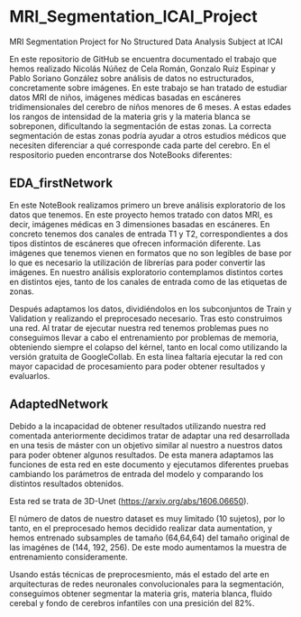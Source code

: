 # MRI_Segmentation_ICAI_Project
MRI Segmentation Project for No Structured Data Analysis Subject at ICAI


En este repositorio de GitHub se encuentra documentado el trabajo que hemos realizado Nicolás Núñez de Cela Román, Gonzalo Ruiz Espinar y Pablo Soriano González sobre análisis de datos no estructurados, concretamente sobre imágenes. En este trabajo se han tratado de estudiar datos MRI de niños, imágenes médicas basadas en escáneres tridimensionales del cerebro de niños menores de 6 meses. A estas edades los rangos de intensidad de la materia gris y la materia blanca se sobreponen, dificultando  la segmentación de estas zonas. La correcta segmentación de estas zonas podría ayudar a otros estudios médicos que necesiten diferenciar a qué corresponde cada parte del cerebro.
En el respositorio pueden encontrarse dos NoteBooks diferentes:

## EDA_firstNetwork

En este NoteBook realizamos primero un breve análisis exploratorio de los datos que tenemos. En este proyecto hemos tratado con datos MRI, es decir, imágenes médicas en 3 dimensiones basadas en escáneres. En concreto tenemos dos canales de entrada T1 y T2, correspondientes a dos tipos distintos de escáneres que ofrecen información diferente. Las imágenes que tenemos vienen en formatos que no son legibles de base por lo que es necesario la utilización de librerías para poder convertir las imágenes. En nuestro análisis exploratorio contemplamos distintos cortes en distintos ejes, tanto de los canales de entrada como de las etiquetas de zonas.

Después adaptamos los datos, dividiéndolos en los subconjuntos de Train y Validation y realizando el preprocesado necesario. Tras esto construimos una red. Al tratar de ejecutar nuestra red tenemos problemas pues no conseguimos llevar a cabo el entrenamiento por problemas de memoria, obteniendo siempre el colapso del kérnel, tanto en local como utilizando la versión gratuita de GoogleCollab. En esta línea faltaría ejecutar la red con mayor capacidad de procesamiento para poder obtener resultados y evaluarlos.


## AdaptedNetwork

Debido a la incapacidad de obtener resultados utilizando nuestra red comentada anteriormente decidimos tratar de adaptar una red desarrollada en una tesis de máster con un objetivo similar al nuestro a nuestros datos para poder obtener algunos resultados. De esta manera adaptamos las funciones de esta red en este documento y ejecutamos diferentes pruebas cambiando los parámetros de entrada del modelo y comparando los distintos resultados obtenidos.

Esta red se trata de 3D-Unet (https://arxiv.org/abs/1606.06650).

El número de datos de nuestro dataset es muy limitado (10 sujetos), por lo tanto, en el preprocesado hemos decidido realizar data aumentation, y hemos entrenado subsamples de tamaño (64,64,64) del tamaño original de las imagénes de (144, 192, 256). De este modo aumentamos la muestra de entrenamiento consideramente.

Usando estás técnicas de preprocesmiento, más el estado del arte en arquitecturas de redes neuronales convolucionales para la segmentación, conseguimos obtener segmentar la materia gris, materia blanca, fluido cerebal y fondo de cerebros infantiles con una presición del 82%.